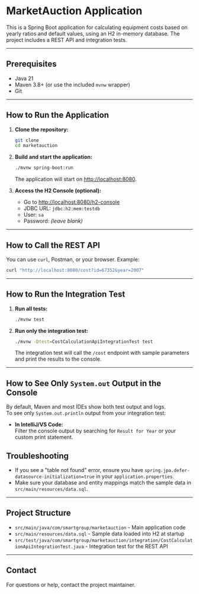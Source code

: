 # MarketAuction Application

This is a Spring Boot application for calculating equipment costs based on yearly ratios and default values, using an H2 in-memory database. The project includes a REST API and integration tests.

---

## Prerequisites

- Java 21
- Maven 3.8+ (or use the included `mvnw` wrapper)
- Git

---

## How to Run the Application

1. **Clone the repository:**
   ```sh
   git clone 
   cd marketauction
   ```

2. **Build and start the application:**
   ```sh
   ./mvnw spring-boot:run
   ```
   The application will start on [http://localhost:8080](http://localhost:8080).

3. **Access the H2 Console (optional):**
   - Go to [http://localhost:8080/h2-console](http://localhost:8080/h2-console)
   - JDBC URL: `jdbc:h2:mem:testdb`
   - User: `sa`
   - Password: *(leave blank)*

---

## How to Call the REST API

You can use `curl`, Postman, or your browser. Example:

```sh
curl "http://localhost:8080/cost?id=67352&year=2007"
```

---

## How to Run the Integration Test

1. **Run all tests:**
   ```sh
   ./mvnw test
   ```

2. **Run only the integration test:**
   ```sh
   ./mvnw -Dtest=CostCalculationApiIntegrationTest test
   ```

   The integration test will call the `/cost` endpoint with sample parameters and print the results to the console.

---

## How to See Only `System.out` Output in the Console

By default, Maven and most IDEs show both test output and logs.  
To see only `System.out.println` output from your integration test:

- **In IntelliJ/VS Code:**  
  Filter the console output by searching for `Result for Year` or your custom print statement.

## Troubleshooting

- If you see a "table not found" error, ensure you have `spring.jpa.defer-datasource-initialization=true` in your `application.properties`.
- Make sure your database and entity mappings match the sample data in `src/main/resources/data.sql`.

---

## Project Structure

- `src/main/java/com/smartgroup/marketauction` - Main application code
- `src/main/resources/data.sql` - Sample data loaded into H2 at startup
- `src/test/java/com/smartgroup/marketauction/integration/CostCalculationApiIntegrationTest.java` - Integration test for the REST API

---

## Contact
For questions or help, contact the project maintainer.
